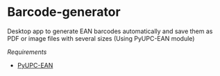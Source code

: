 # Barcode-generator
Desktop app to generate EAN barcodes automatically and save them as PDF or image files with several sizes
(Using PyUPC-EAN module)

*Requirements*
- [PyUPC-EAN](https://pypi.python.org/pypi/PyUPC-EAN/)
